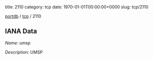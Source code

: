 title: 2110
category: tcp
date: 1970-01-01T00:00:00+0000
slug: tcp/2110

[portdb](/) / [tcp](/category/tcp.html) / 2110


## IANA Data

_Name:_ umsp

_Description:_ UMSP

